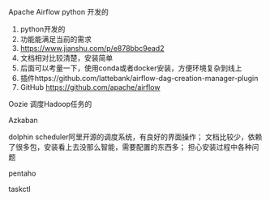 Apache Airflow python 开发的

1. python开发的
2. 功能能满足当前的需求
3. https://www.jianshu.com/p/e878bbc9ead2
4. 文档相对比较清楚，安装简单
5. 后面可以考量一下，使用conda或者docker安装，方便环境复杂到线上
6. 插件https://github.com/lattebank/airflow-dag-creation-manager-plugin
7. GitHub https://github.com/apache/airflow

Oozie 调度Hadoop任务的

Azkaban



dolphin scheduler阿里开源的调度系统，有良好的界面操作； 文档比较少，依赖了很多包，安装看上去没那么智能，需要配置的东西多； 担心安装过程中各种问题

pentaho

taskctl

